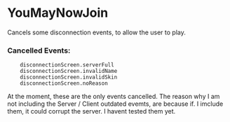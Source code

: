 # YouMayNowJoin
Cancels some disconnection events, to allow the user to play. 


### Cancelled Events:

        disconnectionScreen.serverFull
        disconnectionScreen.invalidName
        disconnectionScreen.invalidSkin
        disconnectionScreen.noReason

At the moment, these are the only events cancelled. The reason why I am not including the Server / Client outdated evemts, are because if. I imclude them, it could corrupt the server. I havent tested them yet.
